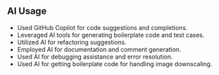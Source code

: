 ## AI Usage

- Used GitHub Copilot for code suggestions and completions.
- Leveraged AI tools for generating boilerplate code and test cases.
- Utilized AI for refactoring suggestions.
- Employed AI for documentation and comment generation.
- Used AI for debugging assistance and error resolution.
- Used AI for getting boilerplate code for handling image downscaling.